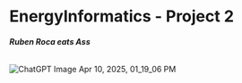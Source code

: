 # EnergyInformatics - Project 2

###### **Ruben Roca eats Ass**
![ChatGPT Image Apr 10, 2025, 01_19_06 PM](https://github.com/user-attachments/assets/3504f1c9-d75c-4b28-9640-bf82a8636657)
